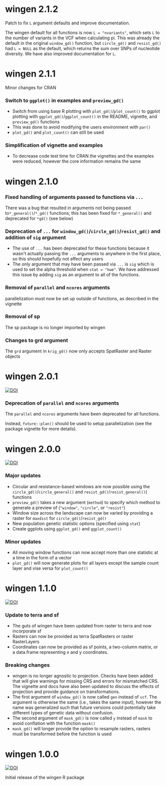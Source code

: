# wingen 2.1.2

Patch to fix `L` argument defaults and improve documentation. 

The wingen default for all functions is now `L = "nvariants"`, which sets `L` to the number of variants in the VCF when calculating pi. This was already the default in the original `window_gd()` function, but `circle_gd()` and `resist_gd()` had `L = NULL` as the default, which returns the sum over SNPs of nucleotide diversity. We have also improved documentation for `L`.

# wingen 2.1.1

Minor changes for CRAN

### Switch to `ggplot()` in examples and `preview_gd()`
- Switch from using base R plotting with `plot_gd()`/`plot_count()` to ggplot plotting with `ggplot_gd()`/`ggplot_count()` in the README, vignette, and` preview_gd()` functions
- This was done to avoid modifying the users environment with `par()`
- `plot_gd()` and `plot_count()` can still be used

### Simplification of vignette and examples
- To decrease code test time for CRAN the vignettes and the examples were reduced, however the core information remains the same

# wingen 2.1.0

### Fixed handling of arguments passed to functions via `...`

There was a bug that resulted in arguments not being passed to`*_general()`/`*_gd()` functions; this has been fixed for `*_general()` and deprecated for `*gd()` (see below)

### Deprecation of `...` for `window_gd()`/`circle_gd()`/`resist_gd()` and addition of `sig` argument

-   The use of `...` has been deprecated for these functions because it wasn't actually passing the `...` arguments to anywhere in the first place, so this should hopefully not affect any users
-   The only argument that may have been passed via `...` is `sig` which is used to set the alpha threshold when `stat = "hwe"`. We have addressed this issue by adding `sig` as an argument to all of the functions.

### Removal of `parallel` and `ncores` arguments

parallelization must now be set up outside of functions, as described in the vignette

### Removal of sp

The sp package is no longer imported by wingen

### Changes to grd argument

The `grd` argument in `krig_gd()` now only accepts SpatRaster and Raster objects

# wingen 2.0.1

[![DOI](https://zenodo.org/badge/DOI/10.5281/zenodo.8125610.svg)](https://doi.org/10.5281/zenodo.8125610)

### Deprecation of `parallel` and `ncores` arguments

The `parallel` and `ncores` arguments have been deprecated for all functions.

Instead, `future::plan()` should be used to setup parallelization (see the package vignette for more details).

# wingen 2.0.0

[![DOI](https://zenodo.org/badge/DOI/10.5281/zenodo.8125610.svg)](https://doi.org/10.5281/zenodo.8125610)

### Major updates

-   Circular and resistance-based windows are now possible using the `circle_gd()`/`circle_general()` and `resist_gd()`/`resist_general()`( functions
-   `preview_gd()` takes a new argument (`method`) to specify which method to generate a preview of (`"window"`, `"circle"`, or `"resist"`)
-   Window size across the landscape can now be varied by providing a raster for `maxdist` for `circle_gd()`/`resist_gd()`
-   New population genetic statistic options (specified using `stat`)
-   Create ggplots using `ggplot_gd()` and `ggplot_count()`

### Minor updates

-   All moving window functions can now accept more than one statistic at a time in the form of a vector
-   `plot_gd()` will now generate plots for all layers except the sample count layer and vise versa for `plot_count()`

# wingen 1.1.0

[![DOI](https://zenodo.org/badge/DOI/10.5281/zenodo.7637712.svg)](https://doi.org/10.5281/zenodo.7637712)

### Update to terra and sf

-   The guts of wingen have been updated from raster to terra and now incorporate sf
-   Rasters can now be provided as terra SpatRasters or raster RasterLayers
-   Coordinates can now be provided as sf points, a two-column matrix, or a data.frame representing x and y coordinates.

### Breaking changes

-   wingen is no longer agnostic to projection. Checks have been added that will give warnings for missing CRS and errors for mismatched CRS. The vignette and docs have also been updated to discuss the effects of projection and provide guidance on transformations.
-   The first argument of `window_gd()` is now called `gen` instead of `vcf`. The argument is otherwise the same (i.e., takes the same input), however the name was generalized such that future versions could potentially take different types of genetic data without confusion.
-   The second argument of `mask_gd()` is now called `y` instead of `mask` to avoid conflation with the function `mask()`
-   `mask_gd()` will longer provide the option to resample rasters, rasters must be transformed before the function is used

# wingen 1.0.0

[![DOI](https://zenodo.org/badge/DOI/10.5281/zenodo.7199558.svg)](https://doi.org/10.5281/zenodo.7199558)

Initial release of the wingen R package
